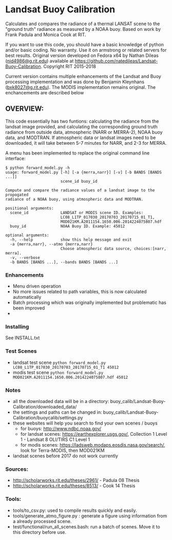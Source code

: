 # Landsat Buoy Calibration
Calculates and compares the radiance of a thermal LANSAT scene to the "ground truth"
radiance as measured by a NOAA buoy. Based on work by Frank Padula and Monica Cook at RIT.

If you want to use this code, you should have a basic knowledge of python and/or basic coding. No warranty. Use it on armstrong or related servers for best results. Original version developed on Fedora x64 by Nathan Dileas (nid4986@g.rit.edu) available at https://github.com/natedileas/Landsat-Buoy-Calibration.
Copyright RIT 2015-2018

Current version contains multiple enhancements of the Landsat and Buoy processing implementation and was done by Benjamin Kleynhans (bxk8027@g.rit.edu).  The MODIS implementation remains original.  The enchancements are described below

## OVERVIEW:
This code essentially has two funtions: calculating the radiance from the landsat image 
provided, and calculating the corresponding ground truth radiance from outside data,
atmospheric (NARR or MERRA-2), NOAA buoy data, and MODTRAN. If atmospheric
data or landsat images need to be downloaded, it will take between 5-7 minutes
for NARR, and 2-3 for MERRA. 

A menu has been implemented to replace the original command line interface:

```
$ python forward_model.py -h
usage: forward_model.py [-h] [-a {merra,narr}] [-v] [-b BANDS [BANDS ...]]
                        scene_id buoy_id

Compute and compare the radiance values of a landsat image to the propogated
radiance of a NOAA buoy, using atmospheric data and MODTRAN.

positional arguments:
  scene_id              LANDSAT or MODIS scene ID. Examples:
                        LC08_L1TP_017030_20170703_20170715_01_T1,
                        MOD021KM.A2011154.1650.006.2014224075807.hdf
  buoy_id               NOAA Buoy ID. Example: 45012

optional arguments:
  -h, --help            show this help message and exit
  -a {merra,narr}, --atmo {merra,narr}
                        Choose atmospheric data source, choices:[narr, merra].
  -v, --verbose
  -b BANDS [BANDS ...], --bands BANDS [BANDS ...]
```

### Enhancements

- Menu driven operation
- No more issues related to path variables, this is now calculated automatically
- Batch processing which was originally implemented but problematic has been improved
- 


### Installing
See INSTALL.txt

### Test Scenes
- landsat test scene `python forward_model.py LC08_L1TP_017030_20170703_20170715_01_T1 45012`
- modis test scene `python forward_model.py MOD021KM.A2011154.1650.006.2014224075807.hdf 45012`

### Notes
- all the downloaded data will be in a directory: buoy_calib/Landsat-Buoy-Calibration/downloaded_data/
- the settings and paths can be changed in: buoy_calib/Landsat-Buoy-Calibration/buoycalib/settings.py
- these websites will help you search to find your own scenes / buoys
  - for buoys: http://www.ndbc.noaa.gov/
  - for landsat scenes: https://earthexplorer.usgs.gov/,  Collection 1 Level 1 - Landsat 8 OLI/TIRS C1 Level 1
  - for modis scenes: https://ladsweb.modaps.eosdis.nasa.gov/search/, look for Terra-MODIS, then MOD021KM
- landsat scenes before 2017 do not work currently

### Sources:
 - http://scholarworks.rit.edu/theses/2961/ - Padula 08 Thesis
 - http://scholarworks.rit.edu/theses/8513/ - Cook 14 Thesis

### Tools:
 - tools/to_csv.py: used to compile results quickly and easily.
 - tools/generate_atmo_figure.py : generate a figure using information from a already processed scene.
 - test/functional/run_all_scenes.bash: run a batch of scenes. Move it to this directory before use.

